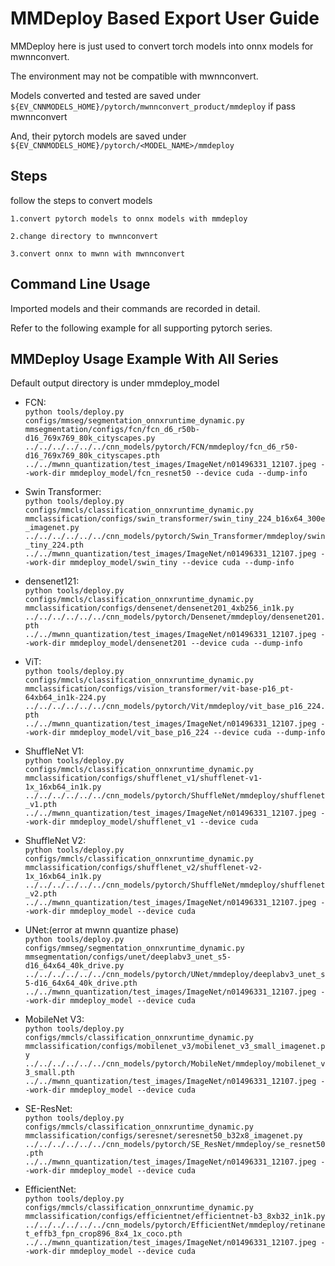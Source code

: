 # MMDeploy Based Export User Guide


MMDeploy here is just used to convert torch models into onnx models for mwnnconvert.

The environment may not be compatible with mwnnconvert.



Models converted and tested are saved under `${EV_CNNMODELS_HOME}/pytorch/mwnnconvert_product/mmdeploy` if pass mwnnconvert

And, their pytorch models are saved under `${EV_CNNMODELS_HOME}/pytorch/<MODEL_NAME>/mmdeploy`


## Steps
follow the steps to convert models  

```
1.convert pytorch models to onnx models with mmdeploy

2.change directory to mwnnconvert

3.convert onnx to mwnn with mwnnconvert 

```

## Command Line Usage

Imported models and their commands are recorded in detail.

Refer to the following example for all supporting pytorch series.

## MMDeploy Usage Example With All Series

Default output directory is under mmdeploy_model

+ FCN:   
`python tools/deploy.py configs/mmseg/segmentation_onnxruntime_dynamic.py mmsegmentation/configs/fcn/fcn_d6_r50b-d16_769x769_80k_cityscapes.py ../../../../../../cnn_models/pytorch/FCN/mmdeploy/fcn_d6_r50-d16_769x769_80k_cityscapes.pth ../../mwnn_quantization/test_images/ImageNet/n01496331_12107.jpeg --work-dir mmdeploy_model/fcn_resnet50 --device cuda --dump-info`

+ Swin Transformer:   
`python tools/deploy.py configs/mmcls/classification_onnxruntime_dynamic.py mmclassification/configs/swin_transformer/swin_tiny_224_b16x64_300e_imagenet.py ../../../../../../cnn_models/pytorch/Swin_Transformer/mmdeploy/swin_tiny_224.pth ../../mwnn_quantization/test_images/ImageNet/n01496331_12107.jpeg --work-dir mmdeploy_model/swin_tiny --device cuda --dump-info`

+ densenet121:   
`python tools/deploy.py configs/mmcls/classification_onnxruntime_dynamic.py mmclassification/configs/densenet/densenet201_4xb256_in1k.py ../../../../../../cnn_models/pytorch/Densenet/mmdeploy/densenet201.pth ../../mwnn_quantization/test_images/ImageNet/n01496331_12107.jpeg --work-dir mmdeploy_model/densenet201 --device cuda --dump-info`

+ ViT:   
`python tools/deploy.py configs/mmcls/classification_onnxruntime_dynamic.py mmclassification/configs/vision_transformer/vit-base-p16_pt-64xb64_in1k-224.py ../../../../../../cnn_models/pytorch/Vit/mmdeploy/vit_base_p16_224.pth ../../mwnn_quantization/test_images/ImageNet/n01496331_12107.jpeg --work-dir mmdeploy_model/vit_base_p16_224 --device cuda --dump-info`

+ ShuffleNet V1:   
`python tools/deploy.py configs/mmcls/classification_onnxruntime_dynamic.py mmclassification/configs/shufflenet_v1/shufflenet-v1-1x_16xb64_in1k.py ../../../../../../cnn_models/pytorch/ShuffleNet/mmdeploy/shufflenet_v1.pth ../../mwnn_quantization/test_images/ImageNet/n01496331_12107.jpeg --work-dir mmdeploy_model/shufflenet_v1 --device cuda`

+ ShuffleNet V2:   
`python tools/deploy.py configs/mmcls/classification_onnxruntime_dynamic.py mmclassification/configs/shufflenet_v2/shufflenet-v2-1x_16xb64_in1k.py ../../../../../../cnn_models/pytorch/ShuffleNet/mmdeploy/shufflenet_v2.pth ../../mwnn_quantization/test_images/ImageNet/n01496331_12107.jpeg --work-dir mmdeploy_model --device cuda`

+ UNet:(error at mwnn quantize phase)   
`python tools/deploy.py configs/mmseg/segmentation_onnxruntime_dynamic.py mmsegmentation/configs/unet/deeplabv3_unet_s5-d16_64x64_40k_drive.py ../../../../../../cnn_models/pytorch/UNet/mmdeploy/deeplabv3_unet_s5-d16_64x64_40k_drive.pth ../../mwnn_quantization/test_images/ImageNet/n01496331_12107.jpeg --work-dir mmdeploy_model --device cuda`

+ MobileNet V3:   
`python tools/deploy.py configs/mmcls/classification_onnxruntime_dynamic.py mmclassification/configs/mobilenet_v3/mobilenet_v3_small_imagenet.py ../../../../../../cnn_models/pytorch/MobileNet/mmdeploy/mobilenet_v3_small.pth ../../mwnn_quantization/test_images/ImageNet/n01496331_12107.jpeg --work-dir mmdeploy_model --device cuda`

+ SE-ResNet:   
`python tools/deploy.py configs/mmcls/classification_onnxruntime_dynamic.py mmclassification/configs/seresnet/seresnet50_b32x8_imagenet.py ../../../../../../cnn_models/pytorch/SE_ResNet/mmdeploy/se_resnet50.pth ../../mwnn_quantization/test_images/ImageNet/n01496331_12107.jpeg --work-dir mmdeploy_model --device cuda`

+ EfficientNet:   
`python tools/deploy.py configs/mmcls/classification_onnxruntime_dynamic.py mmclassification/configs/efficientnet/efficientnet-b3_8xb32_in1k.py ../../../../../../cnn_models/pytorch/EfficientNet/mmdeploy/retinanet_effb3_fpn_crop896_8x4_1x_coco.pth ../../mwnn_quantization/test_images/ImageNet/n01496331_12107.jpeg --work-dir mmdeploy_model --device cuda`
